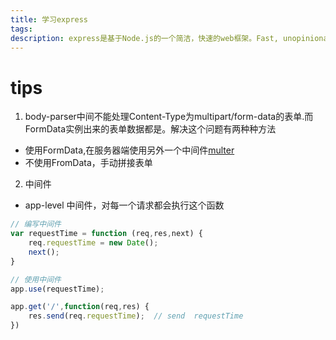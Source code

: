 ```yaml
---
title: 学习express
tags:
description: express是基于Node.js的一个简洁，快速的web框架。Fast, unopinionated, minimalist web framework for Node.js。
---
```

# tips
1. body-parser中间不能处理Content-Type为multipart/form-data的表单.而FormData实例出来的表单数据都是。解决这个问题有两种种方法
- 使用FormData,在服务器端使用另外一个中间件[multer](https://www.npmjs.com/package/multer)
- 不使用FromData，手动拼接表单

2. 中间件

- app-level 中间件，对每一个请求都会执行这个函数
```js
// 编写中间件
var requestTime = function (req,res,next) {
    req.requestTime = new Date();
    next();
}

// 使用中间件
app.use(requestTime);

app.get('/',function(req,res) {
    res.send(req.requestTime);  // send  requestTime
})
```



```js

```
